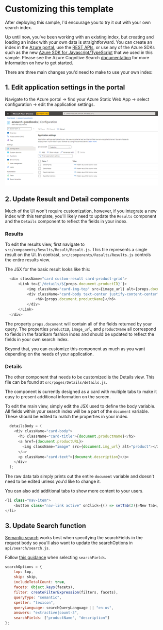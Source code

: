 # Customizing this template

After deploying this sample, I'd encourage you to try it out with your own search index.

Up until now, you've been working with an existing index, but creating and loading an index with your own data is straightforward. You can create an index in the [Azure portal](https://docs.microsoft.com/azure/search/search-import-data-portal), use the [REST APIs](https://docs.microsoft.com/rest/api/searchservice/create-index), or use any of the Azure SDKs such as the new [Azure SDK for Javascript/TypeScript](https://github.com/Azure/azure-sdk-for-js/tree/master/sdk/search/search-documents/) that we used in this sample. Please see the Azure Cognitive Search [documentation](https://docs.microsoft.com/azure/search/search-get-started-portal) for more information on how to get started.

There are three main changes you'd need to make to use your own index:

## 1. Edit application settings in the portal

Navigate to the Azure portal -> find your Azure Static Web App -> select configuration -> edit the application settings.

![Azure Static Web Apps Configuration Screenshot](../images/config.png)

## 2. Update Result and Detail components

Much of the UI won't require customization, however, if you integrate a new index with this template, you'll likely need to update the `Results` component and the `Details` component to reflect the fields in your index.

### Results

To edit the results view, first navigate to `src/components/Results/Result/Result.js`. This file represents a single result on the UI. In contrast, `src/components/Results/Results.js` controls the entire results view.

The JSX for the basic result looks like this:

```javascript
  <div className="card custom-result card-product-grid">
      <Link to={`/details/${props.document.productID}`}>
          <img className="card-img-top" src={image_url} alt={props.document.productName}></img>
          <div className="card-body text-center justify-content-center">
              <h6>{props.document.productName}</h6>
          </div>
      </Link>
  </div>
```

The property `props.document` will contain all of the fields returned by your query. The properties `productID`, `image_url`, and `productName` all correspond to fields in the fabrikam fashion index and should be updated to reflect the fields in your own search index.

Beyond that, you can customize this component as much as you want depending on the needs of your application.

### Details

The other component that needs to be customized is the Details view. This file can be found at `src/pages/Details/details.js`.

The component is currently designed as a card with multiple tabs to make it easy to present additional information on the screen.

To edit the main view, simply edit the JSX used to define the body variable. All fields within your search index will be a part of the `document` variable. These should be edited to match the properties in your index.

```javascript
  detailsBody = (
    <div className="card-body">
      <h5 className="card-title">{document.productName}</h5>
      <a href={document.productURL}>
        <img className="image" src={document.img_url} alt="product"></img>
      </a>
      <p className="card-text">{document.description}</p>
    </div>
  );
```

The raw data tab simply prints out the entire `document` variable and doesn't need to be edited unless you'd like to change it.

You can also add additional tabs to show more content to your users.

```javascript
<li class="nav-item">
    <button class="nav-link active" onClick={() => setTab(2)}>New Tab</button>
</li>
```

## 3. Update Search function

[Semantic search](https://docs.microsoft.com/azure/search/semantic-search-overview) works best when specifying the searchFields in the request body so you'll also want to update the searchOptions in `api/search/search.js`.

Follow [this guidance](https://docs.microsoft.com/azure/search/semantic-how-to-query-request#step-2-set-searchfields) when selecting `searchFields`.

```javascript
searchOptions = {
    top: top,
    skip: skip,
    includeTotalCount: true,
    facets: Object.keys(facets),
    filter: createFilterExpression(filters, facets),
    queryType: "semantic",
    speller: "lexicon",
    queryLanguage: searchQueryLanguage || "en-us",
    answers: "extractive|count-3",
    searchFields: ["productName", "description"]
};
```